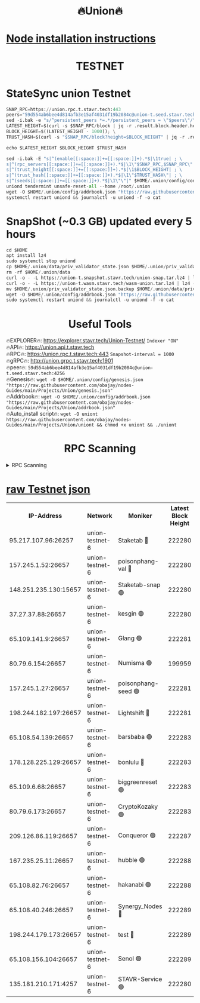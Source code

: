 <h1 align="center"> 🔥Union🔥</h1>

[Node installation instructions](https://github.com/obajay/nodes-Guides/tree/main/Projects/Union)
=

<h1 align="center"> TESTNET</h1>

# StateSync union Testnet
```python
SNAP_RPC=https://union.rpc.t.stavr.tech:443
peers="59d554ab6bee4d814afb3e15af4031df19b2084c@union-t.seed.stavr.tech:4256"
sed -i.bak -e "s/^persistent_peers *=.*/persistent_peers = \"$peers\"/" $HOME/.union/config/config.toml
LATEST_HEIGHT=$(curl -s $SNAP_RPC/block | jq -r .result.block.header.height); \
BLOCK_HEIGHT=$((LATEST_HEIGHT - 1000)); \
TRUST_HASH=$(curl -s "$SNAP_RPC/block?height=$BLOCK_HEIGHT" | jq -r .result.block_id.hash)

echo $LATEST_HEIGHT $BLOCK_HEIGHT $TRUST_HASH

sed -i.bak -E "s|^(enable[[:space:]]+=[[:space:]]+).*$|\1true| ; \
s|^(rpc_servers[[:space:]]+=[[:space:]]+).*$|\1\"$SNAP_RPC,$SNAP_RPC\"| ; \
s|^(trust_height[[:space:]]+=[[:space:]]+).*$|\1$BLOCK_HEIGHT| ; \
s|^(trust_hash[[:space:]]+=[[:space:]]+).*$|\1\"$TRUST_HASH\"| ; \
s|^(seeds[[:space:]]+=[[:space:]]+).*$|\1\"\"|" $HOME/.union/config/config.toml
uniond tendermint unsafe-reset-all --home /root/.union
wget -O $HOME/.union/config/addrbook.json "https://raw.githubusercontent.com/obajay/nodes-Guides/main/Projects/Union/addrbook.json"
systemctl restart uniond && journalctl -u uniond -f -o cat
```
# SnapShot (~0.3 GB) updated every 5 hours
```python
cd $HOME
apt install lz4
sudo systemctl stop uniond
cp $HOME/.union/data/priv_validator_state.json $HOME/.union/priv_validator_state.json.backup
rm -rf $HOME/.union/data
curl -o - -L https://union-t.snapshot.stavr.tech/union-snap.tar.lz4 | lz4 -c -d - | tar -x -C $HOME/.union --strip-components 2
curl -o - -L https://union-t.wasm.stavr.tech/wasm-union.tar.lz4 | lz4 -c -d - | tar -x -C $HOME/.union --strip-components 2
mv $HOME/.union/priv_validator_state.json.backup $HOME/.union/data/priv_validator_state.json
wget -O $HOME/.union/config/addrbook.json "https://raw.githubusercontent.com/obajay/nodes-Guides/main/Projects/Union/addrbook.json"
sudo systemctl restart uniond && journalctl -u uniond -f -o cat
```
 <h1 align="center"> Useful Tools</h1>
 
🔥EXPLORER🔥: https://explorer.stavr.tech/Union-Testnet/        `Indexer "ON"` \
🔥API🔥:      https://union.api.t.stavr.tech \
🔥RPC🔥:      https://union.rpc.t.stavr.tech:443              `Snapshot-interval = 1000` \
🔥gRPC🔥:     http://union.grpc.t.stavr.tech:1901 \
🔥peer🔥:     `59d554ab6bee4d814afb3e15af4031df19b2084c@union-t.seed.stavr.tech:4256` \
🔥Genesis🔥:     `wget -O $HOME/.union/config/genesis.json "https://raw.githubusercontent.com/obajay/nodes-Guides/main/Projects/Union/genesis.json"` \
🔥Addrbook🔥: ```wget -O $HOME/.union/config/addrbook.json "https://raw.githubusercontent.com/obajay/nodes-Guides/main/Projects/Union/addrbook.json"``` \
🔥Auto_install script🔥:  `wget -O uniont https://raw.githubusercontent.com/obajay/nodes-Guides/main/Projects/Union/uniont && chmod +x uniont && ./uniont`

<h1 align="center"> RPC Scanning</h1>

<details>
<summary>RPC Scanning</summary>

<h2 align="center"> We scan nodes in real time every 4 hours. And we provide the final result of RPC endpoints.
We cannot influence the operation of these nodes in any way. </h2>


```python
If Voting Power is higher than 0 --> then the Node is a validator of the network and may be subject to attack and be a potential threat to the chain.
```
```python
We marked such validators with a red symbol
```

</details>

[raw Testnet json](https://rpc-check.uniont.stavr.tech/uniont/rpc-uniont-result.json)
=



<table><tr><th>IP-Address</th><th>Network</th><th>Moniker</th><th>Latest Block Height</th><th>Earliest Block Height</th><th>Catching Up</th><th>Tx Index</th><th>Voting Power</th><th>Scan Time</th></tr><tr><td>95.217.107.96:26257</td><td>union-testnet-6</td><td>Staketab 🔴</td><td>222280</td><td>1</td><td>False</td><td>on</td><td>1000002</td><td>2024-02-28T03:16:21.224438981UTC</td></tr><tr><td>157.245.1.52:26657</td><td>union-testnet-6</td><td>poisonphang-val 🔴</td><td>222280</td><td>1</td><td>False</td><td>on</td><td>1000000</td><td>2024-02-28T03:16:21.799549166UTC</td></tr><tr><td>148.251.235.130:15657</td><td>union-testnet-6</td><td>Staketab-snap 🟢</td><td>222280</td><td>1</td><td>False</td><td>on</td><td>0</td><td>2024-02-28T03:16:22.323357933UTC</td></tr><tr><td>37.27.37.88:26657</td><td>union-testnet-6</td><td>kesgin 🟢</td><td>222280</td><td>1</td><td>False</td><td>on</td><td>0</td><td>2024-02-28T03:16:22.647954544UTC</td></tr><tr><td>65.109.141.9:26657</td><td>union-testnet-6</td><td>Glang 🟢</td><td>222281</td><td>1</td><td>False</td><td>on</td><td>0</td><td>2024-02-28T03:16:27.046959937UTC</td></tr><tr><td>80.79.6.154:26657</td><td>union-testnet-6</td><td>Numisma 🟢</td><td>199959</td><td>1</td><td>False</td><td>on</td><td>0</td><td>2024-02-28T03:16:27.444814413UTC</td></tr><tr><td>157.245.1.27:26657</td><td>union-testnet-6</td><td>poisonphang-seed 🟢</td><td>222281</td><td>1</td><td>False</td><td>on</td><td>0</td><td>2024-02-28T03:16:28.035547409UTC</td></tr><tr><td>198.244.182.197:26657</td><td>union-testnet-6</td><td>Lightshift 🔴</td><td>222281</td><td>1</td><td>False</td><td>on</td><td>1000000</td><td>2024-02-28T03:16:30.396902433UTC</td></tr><tr><td>65.108.54.139:26657</td><td>union-testnet-6</td><td>barsbaba 🟢</td><td>222283</td><td>1</td><td>False</td><td>on</td><td>0</td><td>2024-02-28T03:16:40.946096140UTC</td></tr><tr><td>178.128.225.129:26657</td><td>union-testnet-6</td><td>bonlulu 🔴</td><td>222283</td><td>1</td><td>False</td><td>on</td><td>1000000</td><td>2024-02-28T03:16:41.682117074UTC</td></tr><tr><td>65.109.6.68:26657</td><td>union-testnet-6</td><td>biggreenreset 🟢</td><td>222283</td><td>1</td><td>False</td><td>on</td><td>0</td><td>2024-02-28T03:16:42.000582475UTC</td></tr><tr><td>80.79.6.173:26657</td><td>union-testnet-6</td><td>CryptoKozaky 🟢</td><td>222283</td><td>1</td><td>False</td><td>on</td><td>0</td><td>2024-02-28T03:16:44.380577682UTC</td></tr><tr><td>209.126.86.119:26657</td><td>union-testnet-6</td><td>Conqueror 🟢</td><td>222287</td><td>1</td><td>False</td><td>on</td><td>0</td><td>2024-02-28T03:17:05.501362771UTC</td></tr><tr><td>167.235.25.11:26657</td><td>union-testnet-6</td><td>hubble 🟢</td><td>222288</td><td>1</td><td>False</td><td>on</td><td>0</td><td>2024-02-28T03:17:09.815910388UTC</td></tr><tr><td>65.108.82.76:26657</td><td>union-testnet-6</td><td>hakanabi 🟢</td><td>222288</td><td>1</td><td>False</td><td>on</td><td>0</td><td>2024-02-28T03:17:10.143975333UTC</td></tr><tr><td>65.108.40.246:26657</td><td>union-testnet-6</td><td>Synergy_Nodes 🔴</td><td>222289</td><td>1</td><td>False</td><td>on</td><td>1000001</td><td>2024-02-28T03:17:16.565533858UTC</td></tr><tr><td>198.244.179.173:26657</td><td>union-testnet-6</td><td>test 🔴</td><td>222289</td><td>1</td><td>False</td><td>on</td><td>1</td><td>2024-02-28T03:17:19.357862182UTC</td></tr><tr><td>65.108.156.104:26657</td><td>union-testnet-6</td><td>Senol 🟢</td><td>222289</td><td>1</td><td>False</td><td>on</td><td>0</td><td>2024-02-28T03:17:19.679021069UTC</td></tr><tr><td>135.181.210.171:4257</td><td>union-testnet-6</td><td>STAVR-Service 🟢</td><td>222280</td><td>222001</td><td>False</td><td>on</td><td>0</td><td>2024-02-28T03:16:22.111819959UTC</td></tr></table>
